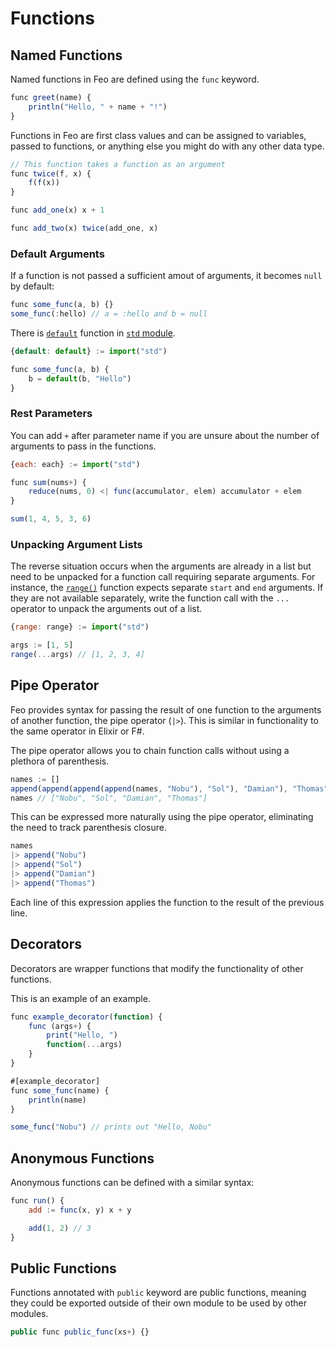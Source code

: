 # Functions

## Named Functions
Named functions in Feo are defined using the `func` keyword.
```js
func greet(name) {
    println("Hello, " + name + "!")
}
```

Functions in Feo are first class values and can be assigned to variables, passed to functions, or anything else you might do with any other data type.
```js
// This function takes a function as an argument
func twice(f, x) {
    f(f(x))
}

func add_one(x) x + 1

func add_two(x) twice(add_one, x)
```

### Default Arguments
If a function is not passed a sufficient amout of arguments, it becomes `null` by default:
```js
func some_func(a, b) {}
some_func(:hello) // a = :hello and b = null
```
There is [`default`](./library/std.md#defaultx-base) function in [`std` module](./library/std.md).
```js
{default: default} := import("std")

func some_func(a, b) {
    b = default(b, "Hello")
}
```

### Rest Parameters
You can add `+` after parameter name if you are unsure about the number of arguments to pass in the functions.
```js
{each: each} := import("std")

func sum(nums+) {
    reduce(nums, 0) <| func(accumulator, elem) accumulator + elem
}

sum(1, 4, 5, 3, 6)
```

### Unpacking Argument Lists
The reverse situation occurs when the arguments are already in a list but need to be unpacked for a function call requiring separate arguments.
For instance, the [`range()`](./library/std.md#rangestart-end-step) function expects separate `start` and `end` arguments.
If they are not available separately, write the function call with the `...` operator to unpack the arguments out of a list.
```js
{range: range} := import("std")

args := [1, 5]
range(...args) // [1, 2, 3, 4]
```

## Pipe Operator
Feo provides syntax for passing the result of one function to the arguments of another function, the pipe operator (`|>`).
This is similar in functionality to the same operator in Elixir or F#.

The pipe operator allows you to chain function calls without using a plethora of parenthesis.
```js
names := []
append(append(append(append(names, "Nobu"), "Sol"), "Damian"), "Thomas")
names // ["Nobu", "Sol", "Damian", "Thomas"]
```
This can be expressed more naturally using the pipe operator, eliminating the need to track parenthesis closure.
```js
names
|> append("Nobu")
|> append("Sol")
|> append("Damian")
|> append("Thomas")
```
Each line of this expression applies the function to the result of the previous line.

## Decorators
Decorators are wrapper functions that modify the functionality of other functions.

This is an example of an example.
```js
func example_decorator(function) {
    func (args+) {
        print("Hello, ")
        function(...args)
    }
}

#[example_decorator]
func some_func(name) {
    println(name)
}

some_func("Nobu") // prints out "Hello, Nobu"
```

## Anonymous Functions
Anonymous functions can be defined with a similar syntax:
```js
func run() {
    add := func(x, y) x + y

    add(1, 2) // 3
}
```

## Public Functions
Functions annotated with `public` keyword are public functions, meaning they could be exported outside of their own module to be used by other modules.
```js
public func public_func(xs+) {}
```
